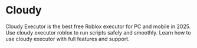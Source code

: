 # Cloudy
Cloudy Executor is the best free Roblox executor for PC and mobile in 2025. Use cloudy executor roblox to run scripts safely and smoothly. Learn how to use cloudy executor with full features and support.
